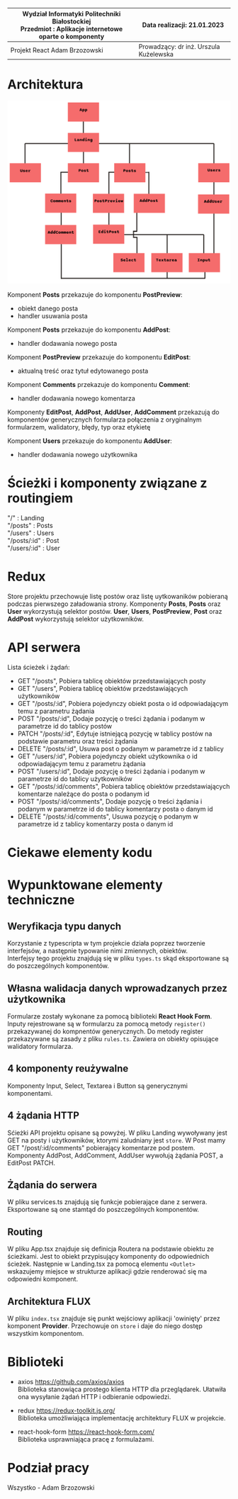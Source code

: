 | Wydział Informatyki Politechniki Białostockiej<br/> Przedmiot : Aplikacje internetowe oparte o komponenty | Data realizacji: 21.01.2023            |
| --------------------------------------------------------------------------------------------------------- | -------------------------------------- |
| Projekt React Adam Brzozowski                                                                             | Prowadzący: dr inż. Urszula Kużelewska |

# Architektura

![alt text](./src/static/componenttree.png "Title")

Komponent **Posts** przekazuje do komponentu **PostPreview**:

- obiekt danego posta
- handler usuwania posta

Komponent **Posts** przekazuje do komponentu **AddPost**:

- handler dodawania nowego posta

Komponent **PostPreview** przekazuje do komponentu **EditPost**:

- aktualną treść oraz tytuł edytowanego posta

Komponent **Comments** przekazuje do komponentu **Comment**:

- handler dodawania nowego komentarza

Komponenty **EditPost**, **AddPost**, **AddUser**, **AddComment** przekazują do komponentów generycznych formularza połączenia z oryginalnym formularzem, walidatory, błędy, typ oraz etykietę

Komponent **Users** przekazuje do komponentu **AddUser**:

- handler dodawania nowego użytkownika

# Ścieżki i komponenty związane z routingiem

"/" : Landing<br/>
"/posts" : Posts<br/>
"/users" : Users<br/>
"/posts/:id" : Post<br/>
"/users/:id" : User<br/>

# Redux

Store projektu przechowuje listę postów oraz listę uytkowaników pobieraną podczas pierwszego załadowania strony.
Komponenty **Posts**, **Posts** oraz **User** wykorzystują selektor postów.
**User**, **Users**, **PostPreview**, **Post** oraz **AddPost** wykorzystują selektor użytkowników.

# API serwera

Lista ścieżek i żądań:

- GET "/posts", Pobiera tablicę obiektów przedstawiających posty
- GET "/users", Pobiera tablicę obiektów przedstawiających użytkowników
- GET "/posts/:id", Pobiera pojedynczy obiekt posta o id odpowiadającym temu z parametru żądania
- POST "/posts/:id", Dodaje pozycję o treści żądania i podanym w parametrze id do tablicy postów
- PATCH "/posts/:id", Edytuje istniejącą pozycję w tablicy postów na podstawie parametru oraz treści żądania
- DELETE "/posts/:id", Usuwa post o podanym w parametrze id z tablicy
- GET "/users/:id", Pobiera pojedynczy obiekt użytkownika o id odpowiadającym temu z parametru żądania
- POST "/users/:id", Dodaje pozycję o treści żądania i podanym w parametrze id do tablicy użytkowników
- GET "/posts/:id/comments", Pobiera tablicę obiektów przedstawiających komentarze należące do posta o podanym id
- POST "/posts/:id/comments", Dodaje pozycję o treści żądania i podanym w parametrze id do tablicy komentarzy posta o danym id
- DELETE "/posts/:id/comments", Usuwa pozycję o podanym w parametrze id z tablicy komentarzy posta o danym id

# Ciekawe elementy kodu

# Wypunktowane elementy techniczne

## Weryfikacja typu danych

Korzystanie z typescripta w tym projekcie działa poprzez tworzenie interfejsów, a następnie typowanie nimi zmiennych, obiektów.<br/>
Interfejsy tego projektu znajdują się w pliku `types.ts` skąd eksportowane są do poszczególnych komponentów.

## Własna walidacja danych wprowadzanych przez użytkownika

Formularze zostały wykonane za pomocą biblioteki **React Hook Form**.<br/>
Inputy rejestrowane są w formularzu za pomocą metody `register()` przekazywanej do kompnentów generycznych.
Do metody register przekazywane są zasady z pliku `rules.ts`. Zawiera on obiekty opisujące walidatory formularza.

## 4 komponenty reużywalne

Komponenty Input, Select, Textarea i Button są generycznymi komponentami.

## 4 żądania HTTP

Sćieżki API projektu opisane są powyżej. W pliku Landing wywoływany jest GET na posty i użytkowników, ktorymi zaludniany jest `store`. W Post mamy GET "/post/:id/comments" pobierający komentarze pod postem. Komponenty AddPost, AddComment, AddUser wywołują żądania POST, a EditPost PATCH.

## Żądania do serwera

W pliku services.ts znajdują się funkcje pobierające dane z serwera. Eksportowane są one stamtąd do poszczególnych komponentów.

## Routing

W pliku App.tsx znajduje się definicja Routera na podstawie obiektu ze ścieżkami. Jest to obiekt przypisujący komponenty do odpowiednich ścieżek. Następnie w Landing.tsx za pomocą elementu `<Outlet>` wskazujemy miejsce w strukturze aplikacji gdzie renderować się ma odpowiedni komponent.

## Architektura FLUX

W pliku `index.tsx` znajduje się punkt wejściowy aplikacji 'owinięty' przez komponent **Provider**. Przechowuje on `store` i daje do niego dostęp wszystkim komponentom.

# Biblioteki

- axios
  https://github.com/axios/axios <br/>
  Biblioteka stanowiąca prostego klienta HTTP dla przeglądarek. Ułatwiła ona wysyłanie żądań HTTP i odbieranie odpowiedzi.

- redux
  https://redux-toolkit.js.org/ <br/>
  Biblioteka umożliwiająca implementację architektury FLUX w projekcie.

- react-hook-form
  https://react-hook-form.com/ <br/>
  Biblioteka usprawniająca pracę z formulażami.

# Podział pracy

Wszystko - Adam Brzozowski
